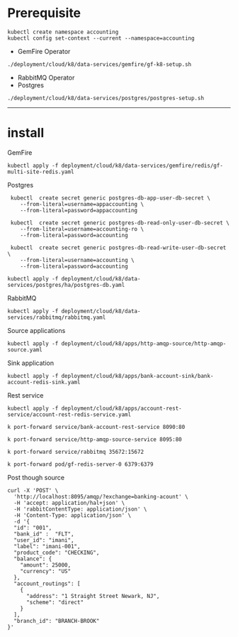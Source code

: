 # Prerequisite


```shell
kubectl create namespace accounting
kubectl config set-context --current --namespace=accounting
```

- GemFire Operator
```shell
./deployment/cloud/k8/data-services/gemfire/gf-k8-setup.sh
```

- RabbitMQ Operator
- Postgres
```shell
./deployment/cloud/k8/data-services/postgres/postgres-setup.sh
```

------------------

# install


GemFire

```shell
kubectl apply -f deployment/cloud/k8/data-services/gemfire/redis/gf-multi-site-redis.yaml
```


Postgres
```shell 
 kubectl  create secret generic postgres-db-app-user-db-secret \
    --from-literal=username=appaccounting \
    --from-literal=password=appaccounting
 
 kubectl  create secret generic postgres-db-read-only-user-db-secret \
    --from-literal=username=accounting-ro \
    --from-literal=password=accounting
 
 kubectl  create secret generic postgres-db-read-write-user-db-secret \
    --from-literal=username=accounting \
    --from-literal=password=accounting
    
kubectl apply -f deployment/cloud/k8/data-services/postgres/ha/postgres-db.yaml
```

RabbitMQ

```shell
kubectl apply -f deployment/cloud/k8/data-services/rabbitmq/rabbitmq.yaml
```


Source applications
```shell
kubectl apply -f deployment/cloud/k8/apps/http-amqp-source/http-amqp-source.yaml
```


Sink application

```shell
kubectl apply -f deployment/cloud/k8/apps/bank-account-sink/bank-account-redis-sink.yaml
```


Rest service

```shell
kubectl apply -f deployment/cloud/k8/apps/account-rest-service/account-rest-redis-service.yaml
```


```shell
k port-forward service/bank-account-rest-service 8090:80
```

```shell
k port-forward service/http-amqp-source-service 8095:80
```

```shell
k port-forward service/rabbitmq 35672:15672
```

```shell
k port-forward pod/gf-redis-server-0 6379:6379
```

Post though source

```shell
curl -X 'POST' \
  'http://localhost:8095/amqp/?exchange=banking-acount' \
  -H 'accept: application/hal+json' \
  -H 'rabbitContentType: application/json' \
  -H 'Content-Type: application/json' \
  -d '{
  "id": "001",
  "bank_id" :  "FLT",
  "user_id": "imani",
  "label": "imani-001",
  "product_code": "CHECKING",
  "balance": {
    "amount": 25000,
    "currency": "US"
  },
  "account_routings": [
    {
      "address": "1 Straight Street Newark, NJ",
      "scheme": "direct"
    }
  ],
  "branch_id": "BRANCH-BROOK"
}'
```

